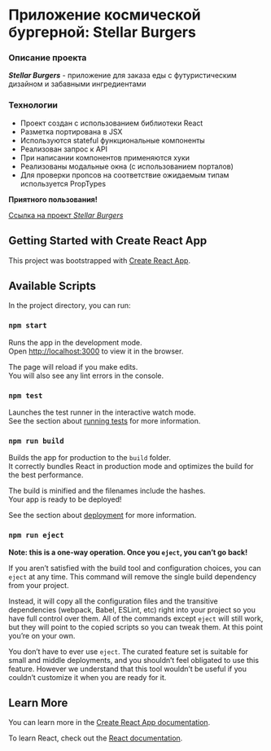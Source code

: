 # Приложение космической бургерной: Stellar Burgers

### Описание проекта

***Stellar Burgers*** - приложение для заказа еды с футуристическим дизайном и забавными ингредиентами

### Технологии

* Проект создан с использованием библиотеки React
* Разметка портирована в JSX
* Используются stateful функциональные компоненты
* Реализован запрос к API
* При написании компонентов применяются хуки
* Реализованы модальные окна (с использованием порталов)
* Для проверки пропсов на соответствие ожидаемым типам используется PropTypes

**Приятного пользования!**

[Cсылка на проект *Stellar Burgers*](https://kettrin62.github.io/react-burger/)

## Getting Started with Create React App

This project was bootstrapped with [Create React App](https://github.com/facebook/create-react-app).

## Available Scripts

In the project directory, you can run:

### `npm start`

Runs the app in the development mode.\
Open [http://localhost:3000](http://localhost:3000) to view it in the browser.

The page will reload if you make edits.\
You will also see any lint errors in the console.

### `npm test`

Launches the test runner in the interactive watch mode.\
See the section about [running tests](https://facebook.github.io/create-react-app/docs/running-tests) for more information.

### `npm run build`

Builds the app for production to the `build` folder.\
It correctly bundles React in production mode and optimizes the build for the best performance.

The build is minified and the filenames include the hashes.\
Your app is ready to be deployed!

See the section about [deployment](https://facebook.github.io/create-react-app/docs/deployment) for more information.

### `npm run eject`

**Note: this is a one-way operation. Once you `eject`, you can’t go back!**

If you aren’t satisfied with the build tool and configuration choices, you can `eject` at any time. This command will remove the single build dependency from your project.

Instead, it will copy all the configuration files and the transitive dependencies (webpack, Babel, ESLint, etc) right into your project so you have full control over them. All of the commands except `eject` will still work, but they will point to the copied scripts so you can tweak them. At this point you’re on your own.

You don’t have to ever use `eject`. The curated feature set is suitable for small and middle deployments, and you shouldn’t feel obligated to use this feature. However we understand that this tool wouldn’t be useful if you couldn’t customize it when you are ready for it.

## Learn More

You can learn more in the [Create React App documentation](https://facebook.github.io/create-react-app/docs/getting-started).

To learn React, check out the [React documentation](https://reactjs.org/).
